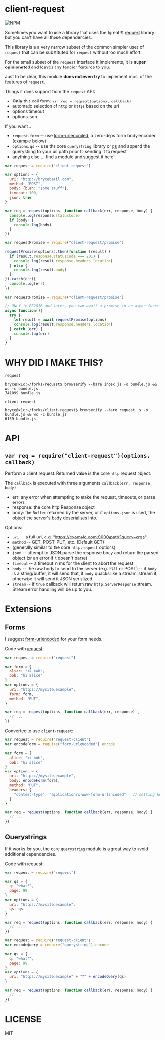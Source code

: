 client-request
=====

[![NPM](https://nodei.co/npm/client-request.png)](https://nodei.co/npm/client-request/)

Sometimes you want to use a library that uses the (great!!) [request](http://npm.im/request) library but you can't have all those dependencies.

This library is a a very narrow subset of the common simpler uses of `request` that can be substituted for `request` without too much effort.

For the small subset of the `request` interface it implements, it is **super opinionated** and leaves any fancier features to you.

Just to be clear, this module **does not even try** to implement most of the features of `request`.

Things it does support from the `request` API:
* **Only** this call form: `var req = request(options, callback)`
* automatic selection of `http` or `https` based on the uri
* options.timeout
* options.json

If you want...
* `request.form` -- use [form-urlencoded](https://www.npmjs.com/package/form-urlencoded), a zero-deps form body encoder. (example below)
* `options.qs` -- use the core `querystring` library or [qs](http://npm.im/qs) and append the querystring to your url path prior to sending it to request
* anything else ... find a module and suggest it here!


```javascript
var request = require("client-request")

var options = {
  uri: "http://brycebaril.com",
  method: "POST",
  body: {blah: "some stuff"},
  timeout: 100,
  json: true
}

var req = request(options, function callback(err, response, body) {
  console.log(response.statusCode)
  if (body) {
    console.log(body)
  }
})

```

```javascript
var requestPromise = require("client-request/promise")

requestPromise(options).then(function (result) {
  if (result.response.statusCode === 201) {
    console.log(result.response.headers.location)
  } else {
    console.log(result.body)
  }
}).catch(err){
  console.log(err)
})
```

```javascript
var requestPromise = require("client-request/promise")

// ONLY in ES2016 and later, you can await a promise in an async function (generator)
async function(){
  try {
    let result = await requestPromise(options)
    console.log(result.response.headers.location)
  } catch (err) {
    console.log(err)
  }
}
```

WHY DID I MAKE THIS?
===

`request`
```
bryce@x1c:~/forks/request$ browserify --bare index.js -o bundle.js && wc -c bundle.js
741099 bundle.js
```

`client-request`
```
bryce@x1c:~/forks/client-request$ browserify --bare request.js -o bundle.js && wc -c bundle.js
6159 bundle.js
```

API
===

`var req = require("client-request")(options, callback)`
---

Perform a client request. Returned value is the core `http` request object.

The `callback` is executed with three arguments `callback(err, response, body)`
* err: any error when attempting to make the request, timeouts, or parse errors
* response: the core http Response object
* body: the `Buffer` returned by the server, or if `options.json` is used, the object the server's body deserializes into.

Options:
* `uri` -- a full uri, e.g. "https://example.com:9090/path?query=args"
* `method` -- GET, POST, PUT, etc. (Default GET)
* (generally similar to the core `http.request` options)
* `json` -- attempt to JSON.parse the response body and return the parsed object (or an error if it doesn't parse)
* `timeout` -- a timeout in ms for the client to abort the request
* `body` -- the raw body to send to the server (e.g. PUT or POST) -- if `body` is a string/buffer, it will send that, if `body` quacks like a stream, stream it, otherwise it will send it JSON serialized.
* `stream` -- if `true` callback will return raw `http.ServerResponse` stream. Stream error handling will be up to you.

Extensions
===

Forms
---

I suggest [form-urlencoded](https://www.npmjs.com/package/form-urlencoded) for your form needs.

Code with [request](http://npm.im/request):
```js
var request = require("request")

var form = {
  alice: "hi bob",
  bob: "hi alice"
}
var options = {
  uri: "https://mysite.example",
  form: form,
  method: "PUT",
}

var req = request(options, function callback(err, response) {
  // ...
})
```

Converted to use `client-request`:

```js
var request = require("request-client")
var encodeForm = require("form-urlencoded").encode

var form = {
  alice: "hi bob",
  bob: "hi alice"
}
var options = {
  uri: "https://mysite.example",
  body: encodeForm(form),
  method: "PUT",
  headers: {
    "content-type": "application/x-www-form-urlencoded"   // setting headers is up to *you*
  }
}

var req = request(options, function callback(err, response, body) {
  // ...
})
```

Querystrings
---

If it works for you, the core `querystring` module is a great way to avoid additional dependencies.

Code with request:
```js
var request = require("request")

var qs = {
  q: "what?",
  page: 99
}
var options = {
  uri: "https://mysite.example",
  qs: qs
}

var req = request(options, function callback(err, response, body) {
  // ...
})
```

```js
var request = require("request-client")
var encodeQuery = require("querystring").encode

var qs = {
  q: "what?",
  page: 99
}
var options = {
  uri: "https://mysite.example" + "?" + encodeQuery(qs)
}

var req = request(options, function callback(err, response, body) {
  // ...
})
```

LICENSE
=======

MIT
